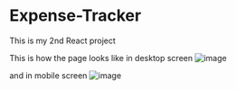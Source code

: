 # Expense-Tracker
This is my 2nd React project

This is how the page looks like in desktop screen
![image](https://user-images.githubusercontent.com/90669430/177954316-ecacbde6-f742-4c28-ad7a-3d6513f762f8.png)

and in mobile screen
![image](https://user-images.githubusercontent.com/90669430/177955168-275f9c15-1ac9-4930-9bdd-302d985c60f9.png)

